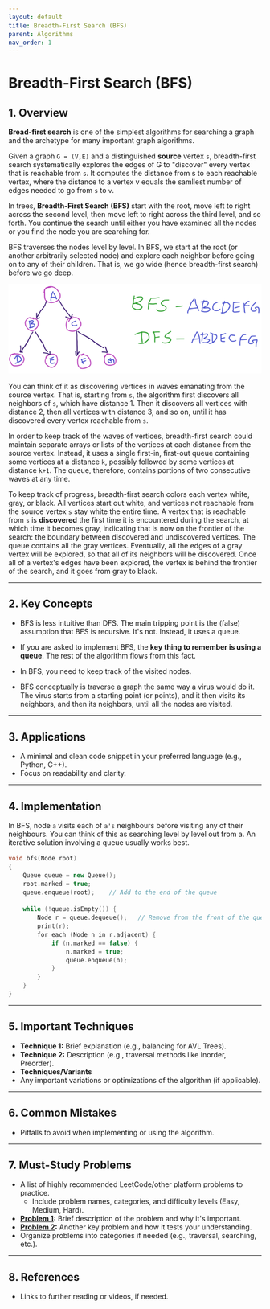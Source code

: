 ```yaml
---
layout: default
title: Breadth-First Search (BFS)
parent: Algorithms
nav_order: 1
---
```


# Breadth-First Search (BFS)

## **1. Overview**

**Bread-first search** is one of the simplest algorithms for searching a graph and the archetype for many important graph algorithms.

Given a graph `G = (V,E)` and a distinguished **source** vertex `s`, breadth-first search systematically explores the edges of G to "discover" every vertex that is reachable from `s`. It computes the distance from s to each reachable vertex, where the distance to a vertex v equals the samllest number of edges needed to go from `s` to `v`.

In trees, **Breadth-First Search (BFS)** start with the root, move left to right across the second level, then move left to right across the third level, and so forth. You continue the search until either you have examined all the nodes or you find the node you are searching for.

BFS traverses the nodes level by level. In BFS, we start at the root (or another arbitrarily selected node) and explore each neighbor before going on to any of their children. That is, we go wide (hence breadth-first search) before we go deep. 

![bfs_dfs](../../assets/img/bfs_dfs.png)

You can think of it as discovering vertices in waves emanating from the source vertex. That is, starting from `s`, the algorithm first discovers all neighbors of `s`, which have distance 1. Then it discovers all vertices with distance 2, then all vertices with distance 3, and so on, until it has discovered every vertex reachable from `s`.

In order to keep track of the waves of vertices, breadth-first search could maintain separate arrays or lists of the vertices at each distance from the source vertex. Instead, it uses a single first-in, first-out queue containing some vertices at a distance `k`, possibly followed by some vertices at distance `k+1`. The queue, therefore, contains portions of two consecutive waves at any time.

To keep track of progress, breadth-first search colors each vertex white, gray, or black. All vertices start out white, and vertices not reachable from the source vertex `s` stay white the entire time. A vertex that is reachable from `s` is **discovered** the first time it is encountered during the search, at which time it becomes gray, indicating that is now on the frontier of the search: the boundary between discovered and undiscovered vertices. The queue contains all the gray vertices. Eventually, all the edges of a gray vertex will be explored, so that all of its neighbors will be discovered. Once all of a vertex's edges have been explored, the vertex is behind the frontier of the search, and it goes from gray to black.

---

## **2. Key Concepts**

* BFS is less intuitive than DFS. The main tripping point is the (false) assumption that BFS is recursive. It's not. Instead, it uses a queue.

* If you are asked to implement BFS, the **key thing to remember is using a queue**. The rest of the algorithm flows from this fact.

* In BFS, you need to keep track of the visited nodes.

* BFS conceptually is traverse a graph the same way a virus would do it. The virus starts from a starting point (or points), and it then visits its neighbors, and then its neighbors, until all the nodes are visited.

---

## **3. Applications**

* A minimal and clean code snippet in your preferred language (e.g., Python, C++).
* Focus on readability and clarity.

---

## **4. Implementation**

In BFS, node `a` visits each of `a's` neighbours before visiting any of their neighbours. You can think of this as searching level by level out from a. An iterative solution involving a queue usually works best.

```c++
void bfs(Node root)
{
    Queue queue = new Queue();
    root.marked = true;
    queue.enqueue(root);    // Add to the end of the queue

    while (!queue.isEmpty()) {
        Node r = queue.dequeue();   // Remove from the front of the queue
        print(r);
        for_each (Node n in r.adjacent) {
            if (n.marked == false) {
                n.marked = true;
                queue.enqueue(n);
            }
        }
    }
}
```

---

## **5. Important Techniques**

* **Technique 1:** Brief explanation (e.g., balancing for AVL Trees).
* **Technique 2:** Description (e.g., traversal methods like Inorder, Preorder).
* **Techniques/Variants**
* Any important variations or optimizations of the algorithm (if applicable).

---

## **6. Common Mistakes**

* Pitfalls to avoid when implementing or using the algorithm.

---

## **7. Must-Study Problems**

* A list of highly recommended LeetCode/other platform problems to practice.
  * Include problem names, categories, and difficulty levels (Easy, Medium, Hard).
* **[Problem 1]():** Brief description of the problem and why it's important.
* **[Problem 2]():** Another key problem and how it tests your understanding.  
* Organize problems into categories if needed (e.g., traversal, searching, etc.).

---

## **8. References**

* Links to further reading or videos, if needed.
